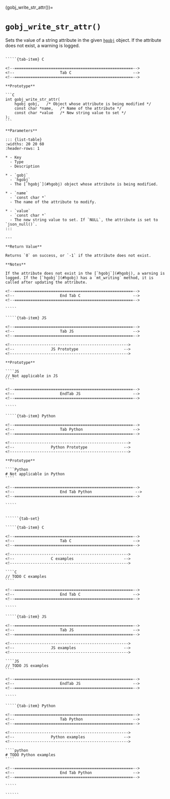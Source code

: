<!-- ============================================================== -->
(gobj_write_str_attr())=
# `gobj_write_str_attr()`
<!-- ============================================================== -->

Sets the value of a string attribute in the given [`hgobj`](#hgobj) object. If the attribute does not exist, a warning is logged.

<!------------------------------------------------------------>
<!--                    Prototypes                          -->
<!------------------------------------------------------------>

``````{tab-set}

`````{tab-item} C

<!--====================================================-->
<!--                    Tab C                           -->
<!--====================================================-->

**Prototype**

```C
int gobj_write_str_attr(
    hgobj gobj,   /* Object whose attribute is being modified */
    const char *name,   /* Name of the attribute */
    const char *value   /* New string value to set */
);
```

**Parameters**

::: {list-table}
:widths: 20 20 60
:header-rows: 1

* - Key
  - Type
  - Description

* - `gobj`
  - `hgobj`
  - The [`hgobj`](#hgobj) object whose attribute is being modified.

* - `name`
  - `const char *`
  - The name of the attribute to modify.

* - `value`
  - `const char *`
  - The new string value to set. If `NULL`, the attribute is set to `json_null()`.
:::

---

**Return Value**

Returns `0` on success, or `-1` if the attribute does not exist.

**Notes**

If the attribute does not exist in the [`hgobj`](#hgobj), a warning is logged. If the [`hgobj`](#hgobj) has a `mt_writing` method, it is called after updating the attribute.

<!--====================================================-->
<!--                    End Tab C                       -->
<!--====================================================-->

`````

`````{tab-item} JS

<!--====================================================-->
<!--                    Tab JS                          -->
<!--====================================================-->

<!---------------------------------------------------->
<!--                JS Prototype                    -->
<!---------------------------------------------------->

**Prototype**

````JS
// Not applicable in JS
````

<!--====================================================-->
<!--                    EndTab JS                       -->
<!--====================================================-->

`````

`````{tab-item} Python

<!--====================================================-->
<!--                    Tab Python                      -->
<!--====================================================-->

<!---------------------------------------------------->
<!--                Python Prototype                -->
<!---------------------------------------------------->

**Prototype**

````Python
# Not applicable in Python
````

<!--====================================================-->
<!--                    End Tab Python                   -->
<!--====================================================-->

`````

``````

<!------------------------------------------------------------>
<!--                    Examples                            -->
<!------------------------------------------------------------>

```````{dropdown} Examples

``````{tab-set}

`````{tab-item} C

<!--====================================================-->
<!--                    Tab C                           -->
<!--====================================================-->

<!---------------------------------------------------->
<!--                C examples                      -->
<!---------------------------------------------------->

````C
// TODO C examples
````

<!--====================================================-->
<!--                    End Tab C                       -->
<!--====================================================-->

`````

`````{tab-item} JS

<!--====================================================-->
<!--                    Tab JS                          -->
<!--====================================================-->

<!---------------------------------------------------->
<!--                JS examples                     -->
<!---------------------------------------------------->

````JS
// TODO JS examples
````

<!--====================================================-->
<!--                    EndTab JS                       -->
<!--====================================================-->

`````

`````{tab-item} Python

<!--====================================================-->
<!--                    Tab Python                      -->
<!--====================================================-->

<!---------------------------------------------------->
<!--                Python examples                 -->
<!---------------------------------------------------->

````python
# TODO Python examples
````

<!--====================================================-->
<!--                    End Tab Python                  -->
<!--====================================================-->

`````

``````

```````
